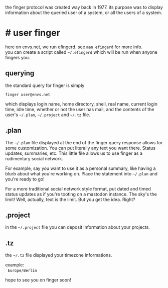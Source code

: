 the finger protocol was created way back in 1977. its purpose was to display information about the queried user of a system, or all the users of a system.

# &#35; user finger

here on envs.net, we run efingerd. see `man efingerd` for more info.<br />
you can create a script called `~/.efingerd` which will be run when anyone fingers you.

## querying
the standard query for finger is simply

`finger user@envs.net`

which displays login name, home directory, shell, real name, current login time, idle time, whether or not the user has mail, and the contents of the user's `~/.plan`, `~/.project` and `~/.tz` file.

## .plan
The `~/.plan` file displayed at the end of the finger query response allows for some customization. You can put literally any text you want there. Status updates, summaries, etc. This little file allows us to use finger as a rudimentary social network.

For example, say you want to use it as a personal summary, like having a blurb about what you're working on. Place the statement into `~/.plan` and you're ready to go!

For a more traditional social network style format, put dated and timed status updates as if you're tooting on a mastodon instance. The sky's the limit! Well, actually, text is the limit. But you get the idea. Right?

## .project
in the `~/.project` file you can deposit information about your projects.

## .tz
the `~/.tz` file displayed your timezone informations.

example:<br />
&nbsp;&nbsp;`Europe/Berlin`

hope to see you on finger soon!
